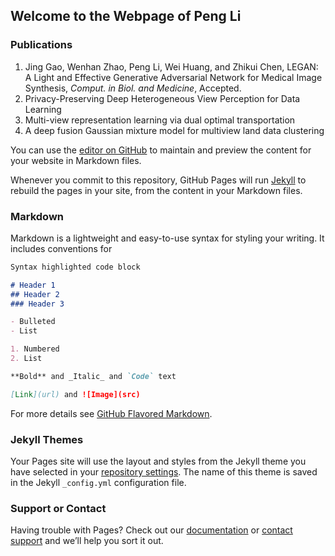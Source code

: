 ## Welcome to the Webpage of Peng Li




### Publications

<ol>
  <li> Jing Gao, Wenhan Zhao, Peng Li, Wei Huang, and Zhikui Chen, LEGAN: A Light and Effective Generative Adversarial Network for Medical Image Synthesis, <em>Comput. in Biol. and Medicine</em>, Accepted.</li>
  <li> Privacy-Preserving Deep Heterogeneous View Perception for Data Learning</li>
  <li> Multi-view representation learning via dual optimal transportation</li>
  <li> A deep fusion Gaussian mixture model for multiview land data clustering</li>
</ol>




You can use the [editor on GitHub](https://github.com/DLUTPengLi/dlutpengli.github.io/edit/main/index.md) to maintain and preview the content for your website in Markdown files.

Whenever you commit to this repository, GitHub Pages will run [Jekyll](https://jekyllrb.com/) to rebuild the pages in your site, from the content in your Markdown files.

### Markdown

Markdown is a lightweight and easy-to-use syntax for styling your writing. It includes conventions for

```markdown
Syntax highlighted code block

# Header 1
## Header 2
### Header 3

- Bulleted
- List

1. Numbered
2. List

**Bold** and _Italic_ and `Code` text

[Link](url) and ![Image](src)
```

For more details see [GitHub Flavored Markdown](https://guides.github.com/features/mastering-markdown/).

### Jekyll Themes

Your Pages site will use the layout and styles from the Jekyll theme you have selected in your [repository settings](https://github.com/DLUTPengLi/dlutpengli.github.io/settings/pages). The name of this theme is saved in the Jekyll `_config.yml` configuration file.

### Support or Contact

Having trouble with Pages? Check out our [documentation](https://docs.github.com/categories/github-pages-basics/) or [contact support](https://support.github.com/contact) and we’ll help you sort it out.
